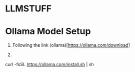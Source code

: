 # LLMSTUFF

# Ollama Model Setup
1. Following the link (ollama)[https://ollama.com/download]
2. ```angular2html
curl -fsSL https://ollama.com/install.sh | sh
```